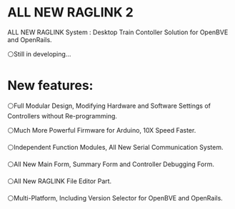 # ALL NEW RAGLINK 2
ALL NEW RAGLINK System : Desktop Train Contoller Solution for OpenBVE and OpenRails.

⚪Still in developing...

# New features:

⚪Full Modular Design, Modifying Hardware and Software Settings of Controllers without Re-programming.

⚪Much More Powerful Firmware for Arduino, 10X Speed Faster.

⚪Independent Function Modules, All New Serial Communication System.

⚪All New Main Form, Summary Form and Controller Debugging Form.

⚪All New RAGLINK File Editor Part.

⚪Multi-Platform, Including Version Selector for OpenBVE and OpenRails.